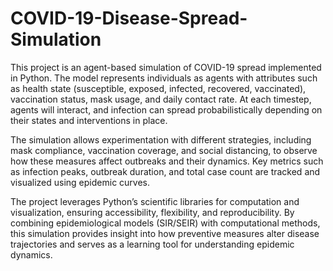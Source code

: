 # COVID-19-Disease-Spread-Simulation


This project is an agent-based simulation of COVID-19 spread implemented in Python. The model represents individuals as agents with attributes such as health state (susceptible, exposed, infected, recovered, vaccinated), vaccination status, mask usage, and daily contact rate. At each timestep, agents will interact, and infection can spread probabilistically depending on their states and interventions in place.

The simulation allows experimentation with different strategies, including mask compliance, vaccination coverage, and social distancing, to observe how these measures affect outbreaks and their dynamics. Key metrics such as infection peaks, outbreak duration, and total case count are tracked and visualized using epidemic curves.

The project leverages Python’s scientific libraries for computation and visualization, ensuring accessibility, flexibility, and reproducibility. By combining epidemiological models (SIR/SEIR) with computational methods, this simulation provides insight into how preventive measures alter disease trajectories and serves as a learning tool for understanding epidemic dynamics.
